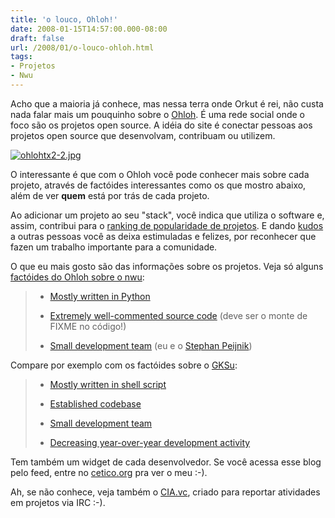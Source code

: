 ```yaml
---
title: 'o louco, Ohloh!'
date: 2008-01-15T14:57:00.000-08:00
draft: false
url: /2008/01/o-louco-ohloh.html
tags: 
- Projetos
- Nwu
---
```


Acho que a maioria já conhece, mas nessa terra onde Orkut é rei, não custa nada falar mais um pouquinho sobre o [Ohloh](http://www.ohloh.net). É uma rede social onde o foco são os projetos open source. A idéia do site é conectar pessoas aos projetos open source que desenvolvam, contribuam ou utilizem.  

[![ohlohtx2-2.jpg](http://cetico.org/tech/wp-content/uploads/2008/01/ohlohtx2-2.jpg)](http://cetico.org/tech/wp-content/uploads/2008/01/ohlohtx2-2.jpg "Direct link to file")

  
O interessante é que com o Ohloh você pode conhecer mais sobre cada projeto, através de factóides interessantes como os que mostro abaixo, além de ver **quem** está por trás de cada projeto.  
  
Ao adicionar um projeto ao seu "stack", você indica que utiliza o software e, assim, contribui para o [ranking de popularidade de projetos](http://www.ohloh.net/projects?sort=stack_count_reverse). E dando [kudos](http://en.wikipedia.org/wiki/Kudos) a outras pessoas você as deixa estimuladas e felizes, por reconhecer que fazen um trabalho importante para a comunidade.  
  
O que eu mais gosto são das informações sobre os projetos. Veja só alguns [factóides do Ohloh sobre o nwu](http://www.ohloh.net/projects/10948/widgets):  

>   
> 
>   
> *   [Mostly written in Python](http://www.ohloh.net/wiki/mostly_written)
>   
> *   [Extremely well-commented source code](http://www.ohloh.net/projects/10948/factoids/313507) (deve ser o monte de FIXME no código!)[  
>     ](http://www.ohloh.net/projects/10948/factoids/313507)
>   
> *   [Small development team](http://www.ohloh.net/projects/10948/factoids/313508) (eu e o [Stephan Peijnik](http://sp.or.at))[  
>     ](http://www.ohloh.net/projects/10948/factoids/313508)
>   
> 
>   

  
Compare por exemplo com os factóides sobre o [GKSu](http://www.ohloh.net/projects/1097/widgets):  

>   
> 
>   
> *   [Mostly written in shell script](http://www.ohloh.net/wiki/mostly_written)
>   
> *   [Established codebase](http://www.ohloh.net/projects/1097/factoids/299641)
>   
> *   [Small development team](http://www.ohloh.net/projects/1097/factoids/299642)
>   
> *   [Decreasing year-over-year development activity](http://www.ohloh.net/projects/1097/factoids/299643)
>   
> 
>   

  
Tem também um widget de cada desenvolvedor. Se você acessa esse blog pelo feed, entre no [cetico.org](http://cetico.org) pra ver o meu :-).  
  
Ah, se não conhece, veja também o [CIA.vc](http://cia.vc/stats/project/nwu "página do nwu no CIA.vc"), criado para reportar atividades em projetos via IRC :-).